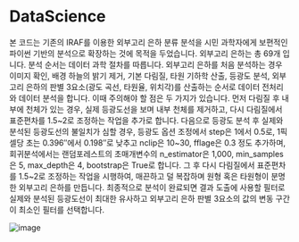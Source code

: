 # DataScience
본 코드는 기존의 IRAF를 이용한 외부고리 은하 분류 분석을 시민 과학자에게 보편적인 파이썬 기반의 분석으로 확장하는 것에 목적을 두었습니다.
외부고리 은하는 총 69개 입니다.
분석 순서는 데이터 과학 절차를 따릅니다.
외부고리 은하를 처음 분석하는 경우 이미지 확인, 배경 하늘의 밝기 제거, 기본 다림질, 타원 기하학 산출, 등광도 분석, 외부고리 은하의 판별 3요소(광도 곡선, 타원율, 위치각)를 산출하는 순서로 데이터 전처리와 데이터 분석을 합니다. 
이때 주의해야 할 점은 두 가지가 있습니다.
먼저 다림질 후 내부에 천체가 있는 경우, 실제 등광도선을 보며 내부 천체를 제거하고, 다시 다림질에서 표준편차를 1.5~2로 조정하는 작업을 추가로 합니다. 
다음으로 등광도 분석 후 실제와 분석된 등광도선의 불일치가 심할 경우, 등광도 옵션 조정에서 step은 1에서 0.5로, 1픽셀당 초는 0.396″에서 0.198″로 낮추고 nclip은 10~30, fflage은 0.3 정도 추가하며, 회귀분석에서는 랜덤포레스트의 초매개변수의 n_estimator은 1,000, min_samples은 5, max_depth은 4, bootstrap은 True로 합니다. 그 후 다시 다림질에서 표준편차를 1.5~2로 조정하는 작업을 시행하여, 매끈하고 덜 복잡하며 원형 혹은 타원형이 분명한 외부고리 은하를 만듭니다. 
최종적으로 분석이 완료되면 결과 도출에 사용할 필터로 실제와 분석된 등광도선이 최대한 유사하고 외부고리 은하 판별 3요소의 값의 변동 구간이 최소인 필터를 선택합니다.

![image](https://user-images.githubusercontent.com/113698152/192454330-ef3ed52d-4927-4951-a17a-fd7adee027a6.png)
